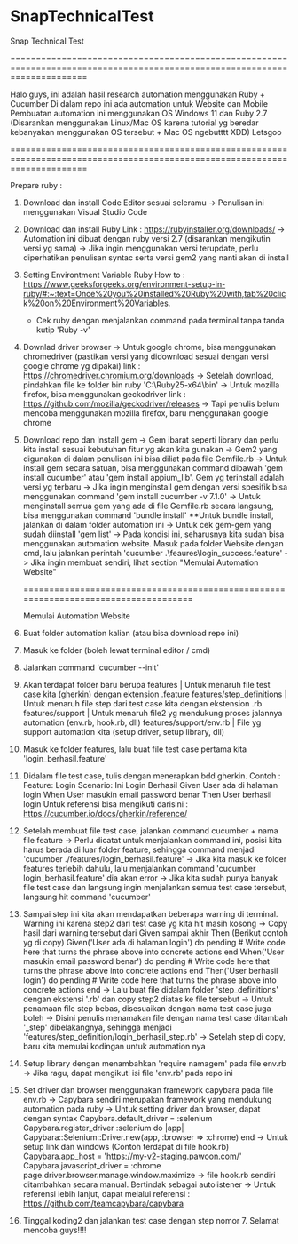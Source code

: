 # SnapTechnicalTest
Snap Technical Test

===========================================================================================================================

Halo guys, ini adalah hasil research automation menggunakan Ruby + Cucumber
Di dalam repo ini ada automation untuk Website dan Mobile
Pembuatan automation ini menggunakan OS Windows 11 dan Ruby 2.7
(Disarankan menggunakan Linux/Mac OS karena tutorial yg beredar kebanyakan menggunakan OS tersebut + Mac OS ngebutttt XDD)
Letsgoo

===========================================================================================================================

Prepare ruby :

1. Download dan install Code Editor sesuai seleramu
   -> Penulisan ini menggunakan Visual Studio Code

2. Download dan install Ruby
   Link : https://rubyinstaller.org/downloads/
   -> Automation ini dibuat dengan ruby versi 2.7 (disarankan mengikutin versi yg sama)
   -> Jika ingin menggunakan versi terupdate, perlu diperhatikan penulisan syntac serta versi gem2 yang nanti akan di install

3. Setting Environtment Variable Ruby
   How to : https://www.geeksforgeeks.org/environment-setup-in-ruby/#:~:text=Once%20you%20installed%20Ruby%20with,tab%20click%20on%20Environment%20Variables.
   - Cek ruby dengan menjalankan command pada terminal tanpa tanda kutip
     'Ruby -v'

4. Downlad driver browser
   -> Untuk google chrome, bisa menggunakan chromedriver (pastikan versi yang didownload sesuai dengan versi google chrome yg dipakai)
   link : https://chromedriver.chromium.org/downloads
   -> Setelah download, pindahkan file ke folder bin ruby
      'C:\Ruby25-x64\bin'
   -> Untuk mozilla firefox, bisa menggunakan geckodriver
   link : https://github.com/mozilla/geckodriver/releases
   -> Tapi penulis belum mencoba menggunakan mozilla firefox, baru menggunakan google chrome

5. Download repo dan Install gem
   -> Gem ibarat seperti library dan perlu kita install sesuai kebutuhan fitur yg akan kita gunakan
   -> Gem2 yang digunakan di dalam penulisan ini bisa diliat pada file Gemfile.rb
   -> Untuk install gem secara satuan, bisa menggunakan command dibawah
      'gem install cucumber' atau 'gem install appium_lib'. Gem yg terinstall adalah versi yg terbaru
   -> Jika ingin menginstall gem dengan versi spesifik bisa menggunakan command
      'gem install cucumber -v 7.1.0'
   -> Untuk menginstall semua gem yang ada di file Gemfile.rb secara langsung, bisa menggunakan command
      'bundle install'
      **Untuk bundle install, jalankan di dalam folder automation ini
   -> Untuk cek gem-gem yang sudah diinstall
      'gem list'
   -> Pada kondisi ini, seharusnya kita sudah bisa menggunakan automation website. Masuk pada folder Website dengan cmd, lalu
      jalankan perintah 'cucumber .\feaures\login_success.feature'
   -> Jika ingin membuat sendiri, lihat section "Memulai Automation Website"


   ====================================================================================

   Memulai Automation Website

1. Buat folder automation kalian (atau bisa download repo ini)

2. Masuk ke folder (boleh lewat terminal editor / cmd)

3. Jalankan command
   'cucumber --init'

4. Akan terdapat folder baru berupa
   features                         | Untuk menaruh file test case kita (gherkin) dengan ektension .feature
   features/step_definitions        | Untuk menaruh file step dari test case kita dengan ekstension .rb
   features/support                 | Untuk menaruh file2 yg mendukung proses jalannya automation (env.rb, hook.rb, dll)
   features/support/env.rb          | File yg support automation kita (setup driver, setup library, dll)

5. Masuk ke folder features, lalu buat file test case pertama kita
   'login_berhasil.feature'

6. Didalam file test case, tulis dengan menerapkan bdd gherkin. Contoh :
   Feature: Login
    Scenario: Ini Login Berhasil
		Given User ada di halaman login
		When User masukin email password benar
        Then User berhasil login
   Untuk referensi bisa mengikuti darisini : https://cucumber.io/docs/gherkin/reference/

7. Setelah membuat file test case, jalankan command cucumber + nama file feature
   -> Perlu dicatat untuk menjalankan command ini, posisi kita harus berada di luar folder feature, sehingga command menjadi
      'cucumber ./features/login_berhasil.feature'
   -> Jika kita masuk ke folder features terlebih dahulu, lalu menjalankan command 'cucumber login_berhasil.feature' dia akan error
   -> Jika kita sudah punya banyak file test case dan langsung ingin menjalankan semua test case tersebut, langsung hit command
      'cucumber'

8. Sampai step ini kita akan mendapatkan beberapa warning di terminal. Warning ini karena step2 dari test case yg kita hit masih kosong
   -> Copy hasil dari warning tersebut dari Given sampai akhir Then (Berikut contoh yg di copy)
   Given('User ada di halaman login') do
    pending # Write code here that turns the phrase above into concrete actions
   end
   When('User masukin email password benar') do
     pending # Write code here that turns the phrase above into concrete actions
   end
   Then('User berhasil login') do
     pending # Write code here that turns the phrase above into concrete actions
   end
   -> Lalu buat file didalam folder 'step_definitions' dengan ekstensi '.rb' dan copy step2 diatas ke file tersebut
   -> Untuk penamaan file step bebas, disesuaikan dengan nama test case juga boleh
   -> Disini penulis menamakan file dengan nama test case ditambah '_step' dibelakangnya, sehingga menjadi
      'features/step_definition/login_berhasil_step.rb'
   -> Setelah step di copy, baru kita memulai kodingan untuk automation nya

9. Setup library dengan menambahkan 'require namagem' pada file env.rb
   -> Jika ragu, dapat mengikuti isi file 'env.rb' pada repo ini

10. Set driver dan browser menggunakan framework capybara pada file env.rb
    -> Capybara sendiri merupakan framework yang mendukung automation pada ruby
    -> Untuk setting driver dan browser, dapat dengan syntax
       Capybara.default_driver = :selenium
       Capybara.register_driver :selenium do |app|
        Capybara::Selenium::Driver.new(app, :browser => :chrome)
       end
    -> Untuk setup link dan windows (Contoh terdapat di file hook.rb)
       Capybara.app_host = 'https://my-v2-staging.pawoon.com/'
       Capybara.javascript_driver = :chrome
       page.driver.browser.manage.window.maximize
    -> file hook.rb sendiri ditambahkan secara manual. Bertindak sebagai autolistener
    -> Untuk referensi lebih lanjut, dapat melalui referensi : https://github.com/teamcapybara/capybara

11. Tinggal koding2 dan jalankan test case dengan step nomor 7. Selamat mencoba guys!!!!

